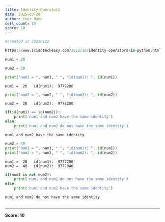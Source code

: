 ```yaml
---
title: Identity-Operator2
date: 2025-03-26
author: Your Name
cell_count: 10
score: 10
---
```


```python
#created at 20250122
```


```python
https://www.scientecheasy.com/2022/10/identity-operators-in-python.html/
```


```python
num1 = 20
```


```python
num2 = 20
```


```python
print("num1 = ", num1, " ", "id(num1): ", id(num1))
```

    num1 =  20   id(num1):  9772200



```python
print("num2 = ", num2, " ", "id(num2): ", id(num2))
```

    num2 =  20   id(num2):  9772200



```python
if(id(num1) == id(num2)):
    print('num1 and num2 have the same identity')
else:
    print('num1 and num2 do not have the same identity')
```

    num1 and num2 have the same identity



```python
num2 = 40
print("num1 = ", num1, " ", "id(num1): ", id(num1))
print("num2 = ", num2, " ", "id(num2): ", id(num2))
```

    num1 =  20   id(num1):  9772200
    num2 =  40   id(num2):  9772840



```python
if(num1 is not num2):
    print('num1 and num2 do not have the same identity')
else:
    print('num1 and num2 have the same identity')

```

    num1 and num2 do not have the same identity



```python

```


---
**Score: 10**